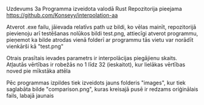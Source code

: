 Uzdevums 3a
Programma izveidota valodā Rust
Repozitorija pieejama https://github.com/Konseyy/interpolation-aa

Atverot .exe failu, jāievada relatīvs path uz bildi, ko vēlas mainīt, repozitorijā pievienoju arī
testēšanas nolūkos bildi test.png, attiecīgi atverot programmu, pieņemot ka bilde atrodas vienā folderī ar programmu
tās vietu var norādīt vienkārši kā "test.png"

Otrais prasītais ievades parametrs ir interpolācijas piegājienu skaits. Atļautās vērtības ir robežās no 1 līdz 32 (ieskaitot), kur lielākas vērtības noved pie mīkstāka attēla

Pēc programmas izpildes tiek izveidots jauns folderis "images", kur tiek saglabāta bilde "comparison.png", kuras kreisajā pusē ir redzams oriģinālais fails, labajā jaunais